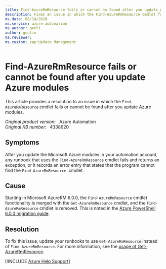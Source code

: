 ```yaml
---
title: Find-AzureRmResource fails or cannot be found after you update Azure modules
description: Fixes an issue in which the Find-AzureRmResource cmdlet fails or cannot be found after you update Azure modules.
ms.date: 08/14/2020
ms.service: azure-automation
ms.author: genli
author: genlin
ms.reviewer: 
ms.custom: sap:Update Management
---
```

# Find-AzureRmResource fails or cannot be found after you update Azure modules

This article provides a resolution to an issue in which the `Find-AzureRmResource` cmdlet fails or cannot be found after you update Azure modules.

_Original product version:_ &nbsp; Azure Automation  
_Original KB number:_ &nbsp; 4338620

## Symptoms

After you update the Microsoft Azure modules in your automation account, any runbook that uses the `Find-AzureRmResource` cmdlet fails and returns an exception, or it records an error entry that states that the program cannot find the `Find-AzureRmResource`  cmdlet.

## Cause

Starting in Microsoft AzureRM 6.0.0, the `Find-AzureRmResource` cmdlet functionality is merged with the `Get-AzureRmResource` cmdlet, and the `Find-AzureRmResource` cmdlet is removed. This is noted in the [Azure PowerShell 6.0.0 migration guide](https://github.com/Azure/azure-powershell/blob/preview/documentation/migration-guides/migration-guide.6.0.0.md#breaking-changes-to-azurermresources-cmdlets).

## Resolution

To fix this issue, update your runbooks to use `Get-AzureRmResource` instead of `Find-AzureRmResource`. For more information, see the [usage of Get-AzureRmResource](/powershell/module/azurerm.resources/get-azurermresource?view=azurermps-6.1.0&preserve-view=true).

[!INCLUDE [Azure Help Support](../../../includes/azure-help-support.md)]
